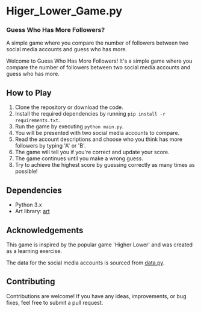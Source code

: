 # Higer_Lower_Game.py
### Guess Who Has More Followers?
A simple game where you compare the number of followers between two social media accounts and guess who has more.

Welcome to Guess Who Has More Followers! It's a simple game where you compare the number of followers between two social media accounts and guess who has more.

## How to Play

1. Clone the repository or download the code.
2. Install the required dependencies by running `pip install -r requirements.txt`.
3. Run the game by executing `python main.py`.
4. You will be presented with two social media accounts to compare.
5. Read the account descriptions and choose who you think has more followers by typing 'A' or 'B'.
6. The game will tell you if you're correct and update your score.
7. The game continues until you make a wrong guess.
8. Try to achieve the highest score by guessing correctly as many times as possible!

## Dependencies

- Python 3.x
- Art library: [art](https://pypi.org/project/art/)

## Acknowledgements

This game is inspired by the popular game 'Higher Lower' and was created as a learning exercise.

The data for the social media accounts is sourced from [data.py](data.py).

## Contributing

Contributions are welcome! If you have any ideas, improvements, or bug fixes, feel free to submit a pull request.

